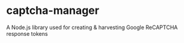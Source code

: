 # captcha-manager
A Node.js library used for creating &amp; harvesting Google ReCAPTCHA response tokens
